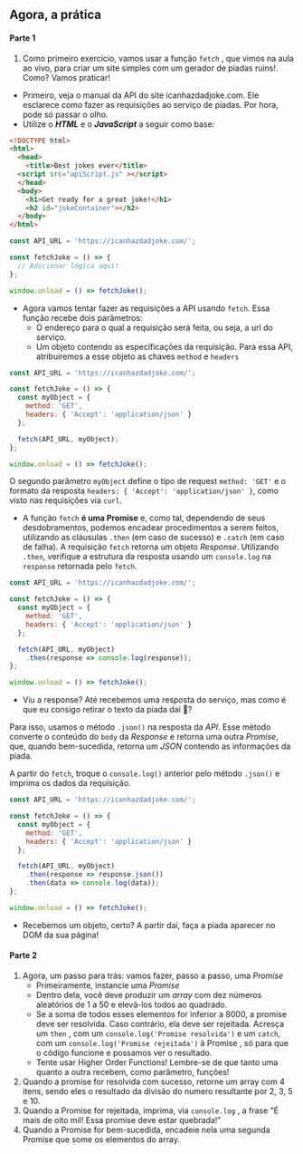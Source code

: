 ## Agora, a prática
#### Parte 1
1. Como primeiro exercício, vamos usar a função `fetch` , que vimos na aula ao vivo, para criar um site simples com um gerador de piadas ruins!. Como? Vamos praticar!

- Primeiro, veja o manual da API do site icanhazdadjoke.com. Ele esclarece como fazer as requisições ao serviço de piadas. Por hora, pode só passar o olho.
- Utilize o **_HTML_** e o **_JavaScript_** a seguir como base:
```html
<!DOCTYPE html>
<html>
  <head>
    <title>Best jokes ever</title>
  <script src="apiScript.js" ></script>
  </head>
  <body>
    <h1>Get ready for a great joke!</h1>
    <h2 id="jokeContainer"></h2>
  </body>
</html>
```
```js
const API_URL = 'https://icanhazdadjoke.com/';

const fetchJoke = () => {
  // Adicionar lógica aqui!
};

window.onload = () => fetchJoke();
```

- Agora vamos tentar fazer as requisições a API usando `fetch`. Essa função recebe dois parâmetros:
    - O endereço para o qual a requisição será feita, ou seja, a url do serviço.
    - Um objeto contendo as especificações da requisição. Para essa API, atribuiremos a esse objeto as chaves `method` e `headers`
```js    
const API_URL = 'https://icanhazdadjoke.com/';

const fetchJoke = () => {
  const myObject = {
    method: 'GET',
    headers: { 'Accept': 'application/json' }
  };

  fetch(API_URL, myObject);
};

window.onload = () => fetchJoke();
```

O segundo parâmetro `myObject` define o tipo de request `method: 'GET'` e o formato da resposta `headers: { 'Accept': 'application/json' }`, como visto nas requisições via `curl`.
- A função `fetch` **é uma Promise** e, como tal, dependendo de seus desdobramentos, podemos encadear procedimentos a serem feitos, utilizando as cláusulas `.then` (em caso de sucesso) e `.catch` (em caso de falha). A requisição `fetch` retorna um objeto _Response_. Utilizando `.then`, verifique a estrutura da resposta usando um `console.log` na `response` retornada pelo `fetch`.
```js    
const API_URL = 'https://icanhazdadjoke.com/';

const fetchJoke = () => {
  const myObject = {
    method: 'GET',
    headers: { 'Accept': 'application/json' }
  };

  fetch(API_URL, myObject)
    .then(response => console.log(response));
};

window.onload = () => fetchJoke();
```
- Viu a response? Até recebemos uma resposta do serviço, mas como é que eu consigo retirar o texto da piada daí 🤔?

Para isso, usamos o método `.json()` na resposta da _API_. Esse método converte o conteúdo do `body` da _Response_ e retorna uma outra _Promise_, que, quando bem-sucedida, retorna um _JSON_ contendo as informações da piada.

A partir do `fetch`, troque o `console.log()` anterior pelo método `.json()` e imprima os dados da requisição.
```js   
const API_URL = 'https://icanhazdadjoke.com/';

const fetchJoke = () => {
  const myObject = {
    method: 'GET',
    headers: { 'Accept': 'application/json' }
  };

  fetch(API_URL, myObject)
    .then(response => response.json())
    .then(data => console.log(data));
};

window.onload = () => fetchJoke();
```
- Recebemos um objeto, certo? A partir daí, faça a piada aparecer no DOM da sua página!


#### Parte 2
1. Agora, um passo para trás: vamos fazer, passo a passo, uma _Promise_
    - Primeiramente, instancie uma _Promise_
    - Dentro dela, você deve produzir um _array_ com dez números aleatórios de 1 a 50 e elevá-los todos ao quadrado.
    - Se a soma de todos esses elementos for inferior a 8000, a promise deve ser resolvida. Caso contrário, ela deve ser rejeitada. Acresça um `then` , com um `console.log('Promise resolvida')` e um `catch`, com um `console.log('Promise rejeitada')` à Promise , só para que o código funcione e possamos ver o resultado.
    - Tente usar Higher Order Functions! Lembre-se de que tanto uma quanto a outra recebem, como parâmetro, funções!
2. Quando a promise for resolvida com sucesso, retorne um array com 4 itens, sendo eles o resultado da divisão do numero resultante por 2, 3, 5 e 10.
3. Quando a Promise for rejeitada, imprima, via `console.log` , a frase "É mais de oito mil! Essa promise deve estar quebrada!"
4. Quando a Promise for bem-sucedida, encadeie nela uma segunda Promise que some os elementos do array.
